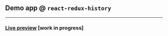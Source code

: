 ## Demo app @ `react-redux-history` 

<hr>

### [Live preview](https://react-redux-history.vercel.app) [work in progress]
